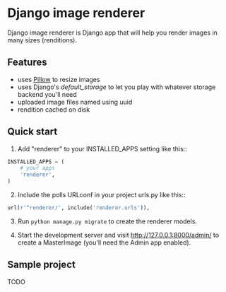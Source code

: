 # Django image renderer

Django image renderer is Django app that will help you render images in many sizes (renditions).

## Features

- uses [Pillow](https://github.com/python-pillow/Pillow) to resize images
- uses Django's _default_storage_ to let you play with whatever storage backend you'll need
- uploaded image files named using uuid
- rendition cached on disk


## Quick start

1. Add "renderer" to your INSTALLED_APPS setting like this::

```python
INSTALLED_APPS = (
    # your apps
    'renderer',
)
```

2. Include the polls URLconf in your project urls.py like this::

```python
url(r'^renderer/', include('renderer.urls')),
```

3. Run `python manage.py migrate` to create the renderer models.

4. Start the development server and visit http://127.0.0.1:8000/admin/
   to create a MasterImage (you'll need the Admin app enabled).


## Sample project

TODO